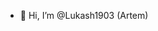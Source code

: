- 👋 Hi, I’m @Lukash1903 (Artem)


<!---
Lukash1903/Lukash1903 is a ✨ special ✨ repository because its `README.md` (this file) appears on your GitHub profile.
You can click the Preview link to take a look at your changes.
--->
